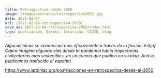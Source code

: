 ```yaml
---
title: Retrospectiva desde 2050
image: /images/portadas/retrospectiva2050.jpg
date: 2021-02-04
url: /2021-02-04-retrospectiva-2050/
save_as: 2021-02-04-retrospectiva-2050/index.html
tags: publicación, Oikos=, futurismo, COVID, blog
---
```


*Algunas ideas se comunican más eficazmente a través de la
ficción. Fritjof Capra imagina algunas vías desde la pandemia hacia
trayectorias civilizatorias más sostenibles, en un cuento que publicó
en su blog. Acá lo publicamos traducido al español.*

<https://www.jardinlac.org/post/lecciones-en-retrospectiva-desde-el-2050>
